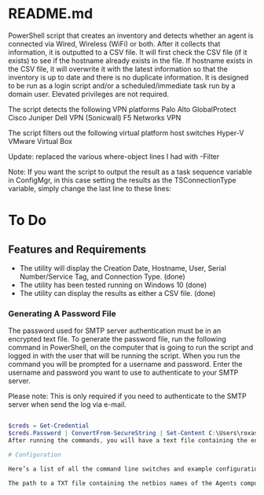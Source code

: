 # README.md
PowerShell script that creates an inventory and detects whether an agent is  connected via Wired, Wireless (WiFi) or both.
After it collects that information, it is outputted to a CSV file. It will first check the CSV file (if it exists) to see if the hostname already exists in the file. 
If hostname exists in the CSV file, it will overwrite it with the latest information so that the inventory is up to date and there is no duplicate information.
It is designed to be run as a login script and/or a scheduled/immediate task run by a domain user. Elevated privileges are not required.

The script detects the following VPN platforms
Palo Alto GlobalProtect
Cisco
Juniper
Dell VPN (Sonicwall)
F5 Networks VPN 

The script filters out the following virtual platform host switches
Hyper-V
VMware
Virtual Box

Update:  replaced the various where-object lines I had with -Filter

Note: If you want the script to output the result as a task sequence variable in ConfigMgr, in this case setting the results as the TSConnectionType variable, simply change the last line to these lines:

# To Do

## Features and Requirements

* The utility will display the Creation Date,  Hostname, User, Serial Number/Service Tag, and Connection Type. (done)
* The utility has been tested running on Windows 10 (done)
* The utility can display the results as either a CSV file. (done) 

### Generating A Password File

The password used for SMTP server authentication must be in an encrypted text file. To generate the password file, run the following command in PowerShell, on the computer that is going to run the script and logged in with the user that will be running the script. When you run the command you will be prompted for a username and password. Enter the username and password you want to use to authenticate to your SMTP server.

Please note: This is only required if you need to authenticate to the SMTP server when send the log via e-mail.

``` powershell

$creds = Get-Credential
$creds.Password | ConvertFrom-SecureString | Set-Content C:\Users\roxasrr\code\detectConnect\ps-script-pwd.txt
After running the commands, you will have a text file containing the encrypted password. When configuring the -Pwd switch enter the path and file name of this file.

# Configuration

Here’s a list of all the command line switches and example configurations.

The path to a TXT file containing the netbios names of the Agents computers you wish to check.

